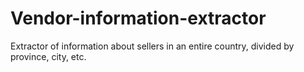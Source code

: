 # Vendor-information-extractor
Extractor of information about sellers in an entire country, divided by province, city, etc.
